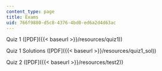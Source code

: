 ```yaml
---
content_type: page
title: Exams
uid: 766f9880-d5c8-4376-4bd0-ed6a2d4d63ac
---
```


Quiz 1 ([PDF]({{< baseurl >}}/resources/quiz1))

Quiz 1 Solutions ([PDF]({{< baseurl >}}/resources/quiz1_sol))

Quiz 2 ([PDF]({{< baseurl >}}/resources/test2))